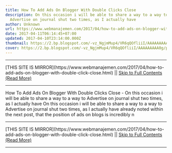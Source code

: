 ```yaml
---
title: How To Add Ads On Blogger With Double Clicks Close
description: On this occasion i will be able to share a way to a way to
  Advertise on journal shut two times, as I actually have
author: Unknown
url: https://www.webmanajemen.com/2017/04/how-to-add-ads-on-blogger-with-double-click-close.html
date: 2017-04-11T06:14:45+07:00
updated: 2017-04-10T23:14:00.000Z
thumbnail: https://2.bp.blogspot.com/-vz_NgjmMup4/VR6qQOfliiI/AAAAAAAAA0g/ps8xLzLvGwM/s1600/advertise-here.jpg
cover: https://2.bp.blogspot.com/-vz_NgjmMup4/VR6qQOfliiI/AAAAAAAAA0g/ps8xLzLvGwM/s1600/advertise-here.jpg
---
```


<hr/> [THIS SITE IS MIRROR](https://www.webmanajemen.com/2017/04/how-to-add-ads-on-blogger-with-double-click-close.html) || <a href="https://www.webmanajemen.com/2017/04/how-to-add-ads-on-blogger-with-double-click-close.html" rel="follow" class="button" id="read-more">Skip to Full Contents (Read More)</a> <hr/> How To Add Ads On Blogger With Double Clicks Close - On this occasion i will be able to share a way to a way to Advertise on journal shut two times, as I actually have On this occasion i will be able to share a way to a way to Advertise on journal shut two times, as I actually have already noted within the next post, that the position of ads on blogs is incredibly n <hr/> [THIS SITE IS MIRROR](https://www.webmanajemen.com/2017/04/how-to-add-ads-on-blogger-with-double-click-close.html) || <a href="https://www.webmanajemen.com/2017/04/how-to-add-ads-on-blogger-with-double-click-close.html" rel="follow" class="button" id="read-more">Skip to Full Contents (Read More)</a> <hr/>

<script>window.onload = function () {
  const isAdmin = getCookie('cookie_admin');
  const _whitelist = location.host.includes('dimaslanjaka12');
  if (!isAdmin) {
    if (_whitelist) location.replace('https://www.webmanajemen.com/2017/04/how-to-add-ads-on-blogger-with-double-click-close.html');
    console.log("you aren't admin");
  } else {
    console.log('you are admin');
  }
};

/**
 * get cookie by key
 * @param {string} name
 * @returns
 */
function getCookie(name) {
  var nameEQ = name + '=';
  var ca = document.cookie.split(';');
  for (var i = 0; i < ca.length; i++) {
    var c = ca[i];
    while (c.charAt(0) == ' ') c = c.substring(1, c.length);
    if (c.indexOf(nameEQ) == 0) return c.substring(nameEQ.length, c.length);
  }
  return null;
}
</script>